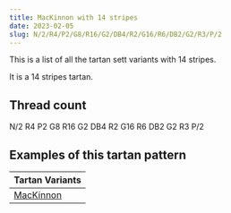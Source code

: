 ```yaml
---
title: MacKinnon with 14 stripes
date: 2023-02-05
slug: N/2/R4/P2/G8/R16/G2/DB4/R2/G16/R6/DB2/G2/R3/P/2
---
```

This is a list of all the tartan sett variants with 14 stripes.

It is a 14 stripes tartan.


## Thread count
N/2 R4 P2 G8 R16 G2 DB4 R2 G16 R6 DB2 G2 R3 P/2

## Examples of this tartan pattern

| Tartan Variants |
|---------------|
| [MacKinnon](/variants/n/2/r4/p2/g8/r16/g2/db4/r2/g16/r6/db2/g2/r3/p/2-db000064-g004c00-nd0d0d0-p5a3094-rc80000)||
